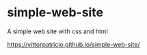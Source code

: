 # simple-web-site
A simple web site with css and html

https://vittorpatricio.github.io/simple-web-site/

